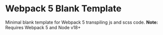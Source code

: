 
# Webpack 5 Blank Template

Minimal blank template for Webpack 5 transpiling js and scss code.
**Note:** Requires Webpack 5 and Node v18+